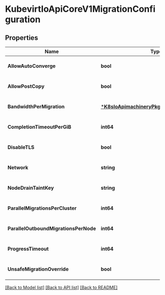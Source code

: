 # KubevirtIoApiCoreV1MigrationConfiguration

## Properties
Name | Type | Description | Notes
------------ | ------------- | ------------- | -------------
**AllowAutoConverge** | **bool** |  | [optional] [default to null]
**AllowPostCopy** | **bool** |  | [optional] [default to null]
**BandwidthPerMigration** | [***K8sIoApimachineryPkgApiResourceQuantity**](k8s.io.apimachinery.pkg.api.resource.Quantity.md) |  | [optional] [default to null]
**CompletionTimeoutPerGiB** | **int64** |  | [optional] [default to null]
**DisableTLS** | **bool** |  | [optional] [default to null]
**Network** | **string** |  | [optional] [default to null]
**NodeDrainTaintKey** | **string** |  | [optional] [default to null]
**ParallelMigrationsPerCluster** | **int64** |  | [optional] [default to null]
**ParallelOutboundMigrationsPerNode** | **int64** |  | [optional] [default to null]
**ProgressTimeout** | **int64** |  | [optional] [default to null]
**UnsafeMigrationOverride** | **bool** |  | [optional] [default to null]

[[Back to Model list]](../README.md#documentation-for-models) [[Back to API list]](../README.md#documentation-for-api-endpoints) [[Back to README]](../README.md)


